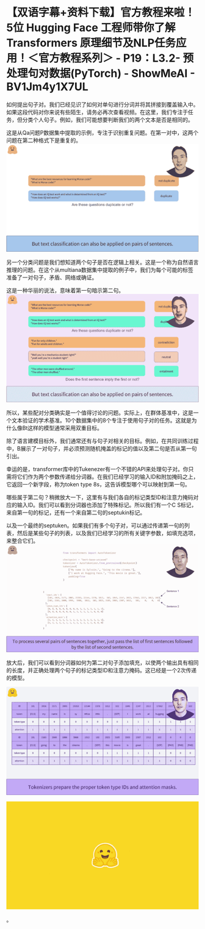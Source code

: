 # 【双语字幕+资料下载】官方教程来啦！5位 Hugging Face 工程师带你了解 Transformers 原理细节及NLP任务应用！＜官方教程系列＞ - P19：L3.2- 预处理句对数据(PyTorch) - ShowMeAI - BV1Jm4y1X7UL

如何提出句子对。我们已经见识了如何对单句进行分词并将其拼接到覆盖输入中。如果这段代码对你来说有些陌生，请务必再次查看视频。在这里，我们专注于任务，但分类个人句子。例如，我们可能想要判断我们的两个文本是否是相同的。

这是从Qa问题P数据集中提取的示例，专注于识别重复问题。在第一对中，这两个问题在第二种格式下是重复的。![](img/6c5fec0939d8ec492c6e56dd82094de9_1.png)

另一个分类问题是我们想知道两个句子是否在逻辑上相关。这是一个称为自然语言推理的问题。在这个从multiana数据集中提取的例子中，我们为每个可能的标签准备了一对句子，矛盾、网络或确证。

这是一种华丽的说法，意味着第一句暗示第二句。![](img/6c5fec0939d8ec492c6e56dd82094de9_3.png)

所以，某些配对分类确实是一个值得讨论的问题。实际上，在群体基准中，这是一个文本验证的学术基准。10个数据集中的8个专注于使用句子对的任务。这就是为什么像Bt这样的模型通常采用双重目标。

除了语言建模目标外，我们通常还有与句子对相关的目标。例如，在共同训练过程中，B展示了一对句子，并必须预测随机掩盖的标记的值以及第二句是否从第一句引出。

幸运的是，transformer库中的Tukenezer有一个不错的API来处理句子对。你只需将它们作为两个参数传递给分词器。在我们已经学习的输入ID和附加掩码之上，它返回一个新字段，称为token type 8s，这告诉模型哪个可以映射到第一句。

哪些属于第二句？稍微放大一下，这里有与我们各自的标记类型ID和注意力掩码对应的输入ID。我们可以看到分词器也添加了特殊标记。所以我们有一个C S标记，来自第一句的标记，还有一个来自第二句的septukin标记。

以及一个最终的septuken。如果我们有多个句子对，可以通过传递第一句的列表，然后是某些句子的列表，以及我们已经学习的所有关键字参数，如填充选项，来整合它们。![](img/6c5fec0939d8ec492c6e56dd82094de9_5.png)

放大后，我们可以看到分词器如何为第二对句子添加填充，以使两个输出具有相同的长度，并正确处理两个句子的标记类型ID和注意力掩码。这已经是一个2次传递的模型。

![](img/6c5fec0939d8ec492c6e56dd82094de9_7.png)

![](img/6c5fec0939d8ec492c6e56dd82094de9_8.png)

。

